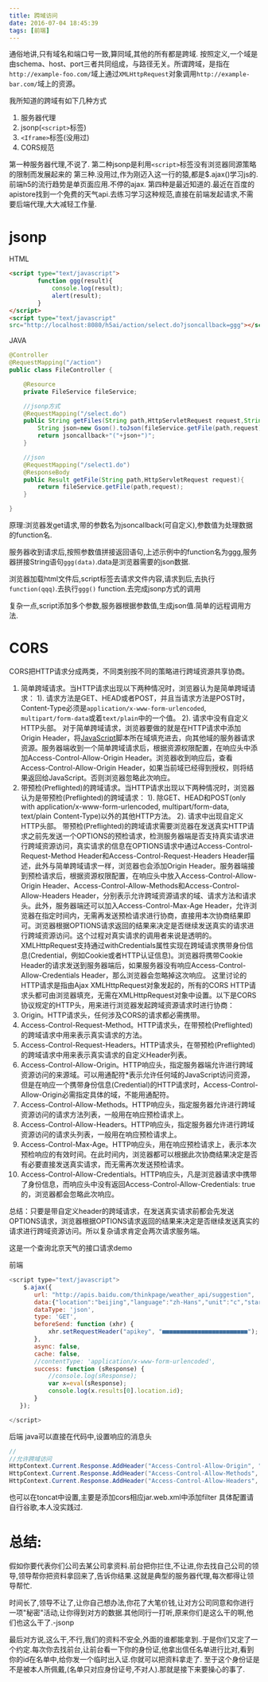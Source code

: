 ```yaml
---
title: 跨域访问
date: 2016-07-04 18:45:39
tags: [前端]
---
```


通俗地讲,只有域名和端口号一致,算同域,其他的所有都是跨域.
按照定义,一个域是由schema、host、port三者共同组成，与路径无关。所谓跨域，是指在`http://example-foo.com/`域上通过`XMLHttpRequest`对象调用`http://example-bar.com/`域上的资源。

我所知道的跨域有如下几种方式
1. 服务器代理
2. jsonp(`<script>`标签)
3. `<Iframe>`标签(没用过)
4. CORS规范

第一种服务器代理,不说了.
第二种jsonp是利用`<script>`标签没有浏览器同源策略的限制而发展起来的
第三种.没用过,作为刚迈入这一行的猿,都是$.ajax()学习js的.前端h5的流行趋势是单页面应用.不停的ajax.
第四种是最近知道的.最近在百度的apistore找到一个免费的天气api.去练习学习这种规范,直接在前端发起请求,不需要后端代理,大大减轻工作量.

# jsonp
HTML
```html
<script type="text/javascript">
        function ggg(result){
            console.log(result);
            alert(result);
        }
</script>
<script type="text/javascript" 
src="http://localhost:8080/h5ai/action/select.do?jsoncallback=ggg"></script>
```
JAVA
```java
@Controller
@RequestMapping("/action")
public class FileController {

    @Resource
    private FileService fileService;

    //jsonp方式
    @RequestMapping("/select.do")
	public String getFiles(String path,HttpServletRequest request,String jsoncallback){
		String json=new Gson().toJson(fileService.getFile(path,request));
		return jsoncallback+"("+json+")";  
	}

    //json
    @RequestMapping("/select1.do")
	@ResponseBody
	public Result getFile(String path,HttpServletRequest request){
		return fileService.getFile(path,request);
	}

}	
```

原理:浏览器发get请求,带的参数名为jsoncallback(可自定义),参数值为处理数据的function名. 

服务器收到请求后,按照参数值拼接返回语句,上述示例中的function名为ggg,服务器拼接String语句`ggg(data)`.data是浏览器需要的json数据.

浏览器加载html文件后,script标签去请求文件内容,请求到后,去执行`function(qqq)`.去执行`ggg()` function.去完成jsonp方式的调用


复杂一点,script添加多个参数,服务器根据参数值,生成json值.简单的远程调用方法.

# CORS

CORS把HTTP请求分成两类，不同类别按不同的策略进行跨域资源共享协商。
1. 简单跨域请求。当HTTP请求出现以下两种情况时，浏览器认为是简单跨域请求：
1). 请求方法是GET、HEAD或者POST，并且当请求方法是POST时，Content-Type必须是`application/x-www-form-urlencoded`, `multipart/form-data`或着`text/plain`中的一个值。
2). 请求中没有自定义HTTP头部。
对于简单跨域请求，浏览器要做的就是在HTTP请求中添加Origin Header，将[JavaScript](http://lib.csdn.net/base/18)脚本所在域填充进去，向其他域的服务器请求资源。服务器端收到一个简单跨域请求后，根据资源权限配置，在响应头中添加Access-Control-Allow-Origin Header。浏览器收到响应后，查看Access-Control-Allow-Origin Header，如果当前域已经得到授权，则将结果返回给JavaScript。否则浏览器忽略此次响应。
2. 带预检(Preflighted)的跨域请求。当HTTP请求出现以下两种情况时，浏览器认为是带预检(Preflighted)的跨域请求：
1). 除GET、HEAD和POST(only with application/x-www-form-urlencoded, multipart/form-data, text/plain Content-Type)以外的其他HTTP方法。
2). 请求中出现自定义HTTP头部。
带预检(Preflighted)的跨域请求需要浏览器在发送真实HTTP请求之前先发送一个OPTIONS的预检请求，检测服务器端是否支持真实请求进行跨域资源访问，真实请求的信息在OPTIONS请求中通过Access-Control-Request-Method Header和Access-Control-Request-Headers Header描述，此外与简单跨域请求一样，浏览器也会添加Origin Header。服务器端接到预检请求后，根据资源权限配置，在响应头中放入Access-Control-Allow-Origin Header、Access-Control-Allow-Methods和Access-Control-Allow-Headers Header，分别表示允许跨域资源请求的域、请求方法和请求头。此外，服务器端还可以加入Access-Control-Max-Age Header，允许浏览器在指定时间内，无需再发送预检请求进行协商，直接用本次协商结果即可。浏览器根据OPTIONS请求返回的结果来决定是否继续发送真实的请求进行跨域资源访问。这个过程对真实请求的调用者来说是透明的。
XMLHttpRequest支持通过withCredentials属性实现在跨域请求携带身份信息(Credential，例如Cookie或者HTTP认证信息)。浏览器将携带Cookie Header的请求发送到服务器端后，如果服务器没有响应Access-Control-Allow-Credentials Header，那么浏览器会忽略掉这次响应。
这里讨论的HTTP请求是指由Ajax XMLHttpRequest对象发起的，所有的CORS HTTP请求头都可由浏览器填充，无需在XMLHttpRequest对象中设置。以下是CORS协议规定的HTTP头，用来进行浏览器发起跨域资源请求时进行协商：
  1. Origin。HTTP请求头，任何涉及CORS的请求都必需携带。
  2. Access-Control-Request-Method。HTTP请求头，在带预检(Preflighted)的跨域请求中用来表示真实请求的方法。
  3. Access-Control-Request-Headers。HTTP请求头，在带预检(Preflighted)的跨域请求中用来表示真实请求的自定义Header列表。
  4. Access-Control-Allow-Origin。HTTP响应头，指定服务器端允许进行跨域资源访问的来源域。可以用通配符*表示允许任何域的JavaScript访问资源，但是在响应一个携带身份信息(Credential)的HTTP请求时，Access-Control-Allow-Origin必需指定具体的域，不能用通配符。
  5. Access-Control-Allow-Methods。HTTP响应头，指定服务器允许进行跨域资源访问的请求方法列表，一般用在响应预检请求上。
  6. Access-Control-Allow-Headers。HTTP响应头，指定服务器允许进行跨域资源访问的请求头列表，一般用在响应预检请求上。
  7. Access-Control-Max-Age。HTTP响应头，用在响应预检请求上，表示本次预检响应的有效时间。在此时间内，浏览器都可以根据此次协商结果决定是否有必要直接发送真实请求，而无需再次发送预检请求。
  8. Access-Control-Allow-Credentials。HTTP响应头，凡是浏览器请求中携带了身份信息，而响应头中没有返回Access-Control-Allow-Credentials: true的，浏览器都会忽略此次响应。

总结：只要是带自定义header的跨域请求，在发送真实请求前都会先发送OPTIONS请求，浏览器根据OPTIONS请求返回的结果来决定是否继续发送真实的请求进行跨域资源访问。所以复杂请求肯定会两次请求服务端。


这是一个查询北京天气的接口请求demo

前端
```javascript
<script type="text/javascript">
	$.ajax({  
	   url: "http://apis.baidu.com/thinkpage/weather_api/suggestion",
	   data:{"location":"beijing","language":"zh-Hans","unit":"c","start":"0","days":"3"},
	   dataType: 'json',  
	   type: 'GET',  
	   beforeSend: function (xhr) {  
		   xhr.setRequestHeader("apikey", "■■■■■■■■■■■■■■■■■■■■■■■■");  
	   },  
	   async: false,  
	   cache: false,  
	   //contentType: 'application/x-www-form-urlencoded',  
	   success: function (sResponse) {
		   //console.log(sResponse);
		   var x=eval(sResponse);
		   console.log(x.results[0].location.id);
	   }  
   });  

</script>
```
后端 java可以直接在代码中,设置响应的消息头
```java
//
//允许跨域访问  
HttpContext.Current.Response.AddHeader("Access-Control-Allow-Origin", "*");  
HttpContext.Current.Response.AddHeader("Access-Control-Allow-Methods", "POST, GET, OPTIONS,DELETE,PUT");  
HttpContext.Current.Response.AddHeader("Access-Control-Allow-Headers", "Test");  
```
也可以在toncat中设置,主要是添加cors相应jar.web.xml中添加filter
具体配置请自行谷歌,本人没实践过.




# 总结:

假如你要代表你们公司去某公司拿资料.前台把你拦住,不让进,你去找自己公司的领导,领导帮你把资料拿回来了,告诉你结果.这就是典型的服务器代理,每次都得让领导帮忙.

时间长了,领导不让了,让你自己想办法,你花了大笔价钱,让对方公司同意和你进行一项"秘密"活动,让你得到对方的数据.其他同行一打听,原来你们是这么干的啊,他们也这么干了.-jsonp

最后对方说,这么干,不行,我们的资料不安全,外面的谁都能拿到..于是你们又定了一个约定.每次你去找前台,让前台看一下你的身份证,他拿出信任名单进行比对,看到你的id在名单中,给你发一个临时出入证.你就可以把资料拿走了.
至于这个身份证是不是被本人所佩戴,(名单只对应身份证号,不对人).那就是接下来要操心的事了.

